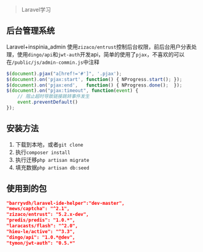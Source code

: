 > Laravel学习

## 后台管理系统
Laravel+inspinia_admin
使用`zizaco/entrust`控制后台权限，前后台用户分表处理，使用`dingo/api`和`jwt-auth`开发api，简单的使用了`pjax`，不喜欢的可以在`/public/js/admin-commin.js`中注释
```javascript
$(document).pjax("a[href!='#']", '.pjax');
$(document).on('pjax:start', function() { NProgress.start(); });
$(document).on('pjax:end',   function() { NProgress.done();  });
$(document).on("pjax:timeout", function(event) {
    // 阻止超时导致链接跳转事件发生
    event.preventDefault()
});
```
## 安装方法
1. 下载到本地，或者`git clone`
2. 执行`composer install`
3. 执行迁移`php artisan migrate`
4. 填充数据`php artisan db:seed`
## 使用到的包
```json
"barryvdh/laravel-ide-helper":"dev-master",
"mews/captcha": "^2.1",
"zizaco/entrust": "5.2.x-dev",
"predis/predis": "1.0.*",
"laracasts/flash": "^2.0",
"hieu-le/active": "^3.3",
"dingo/api": "1.0.*@dev",
"tymon/jwt-auth": "0.5.*"
```